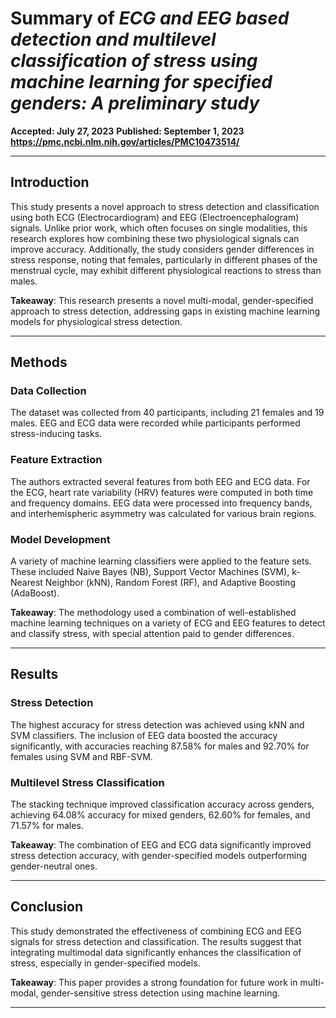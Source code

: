 # Summary of *ECG and EEG based detection and multilevel classification of stress using machine learning for specified genders: A preliminary study*
**Accepted: July 27, 2023**
**Published: September 1, 2023**
**https://pmc.ncbi.nlm.nih.gov/articles/PMC10473514/**

---

## Introduction

This study presents a novel approach to stress detection and classification using both ECG (Electrocardiogram) and EEG (Electroencephalogram) signals. Unlike prior work, which often focuses on single modalities, this research explores how combining these two physiological signals can improve accuracy. Additionally, the study considers gender differences in stress response, noting that females, particularly in different phases of the menstrual cycle, may exhibit different physiological reactions to stress than males. 

**Takeaway**: This research presents a novel multi-modal, gender-specified approach to stress detection, addressing gaps in existing machine learning models for physiological stress detection.

---

## Methods

### Data Collection

The dataset was collected from 40 participants, including 21 females and 19 males. EEG and ECG data were recorded while participants performed stress-inducing tasks. 

### Feature Extraction

The authors extracted several features from both EEG and ECG data. For the ECG, heart rate variability (HRV) features were computed in both time and frequency domains. EEG data were processed into frequency bands, and interhemispheric asymmetry was calculated for various brain regions.

### Model Development

A variety of machine learning classifiers were applied to the feature sets. These included Naive Bayes (NB), Support Vector Machines (SVM), k-Nearest Neighbor (kNN), Random Forest (RF), and Adaptive Boosting (AdaBoost).

**Takeaway**: The methodology used a combination of well-established machine learning techniques on a variety of ECG and EEG features to detect and classify stress, with special attention paid to gender differences.

---

## Results

### Stress Detection

The highest accuracy for stress detection was achieved using kNN and SVM classifiers. The inclusion of EEG data boosted the accuracy significantly, with accuracies reaching 87.58% for males and 92.70% for females using SVM and RBF-SVM.

### Multilevel Stress Classification

The stacking technique improved classification accuracy across genders, achieving 64.08% accuracy for mixed genders, 62.60% for females, and 71.57% for males.

**Takeaway**: The combination of EEG and ECG data significantly improved stress detection accuracy, with gender-specified models outperforming gender-neutral ones.

---

## Conclusion

This study demonstrated the effectiveness of combining ECG and EEG signals for stress detection and classification. The results suggest that integrating multimodal data significantly enhances the classification of stress, especially in gender-specified models.

**Takeaway**: This paper provides a strong foundation for future work in multi-modal, gender-sensitive stress detection using machine learning.

---

